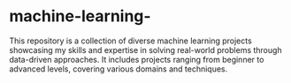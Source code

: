 # machine-learning-
This repository is a collection of diverse machine learning projects showcasing my skills and expertise in solving real-world problems through data-driven approaches. It includes projects ranging from beginner to advanced levels, covering various domains and techniques.
